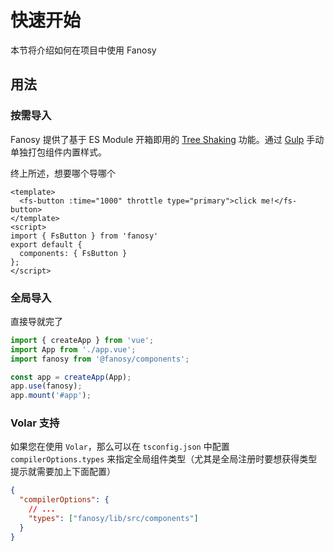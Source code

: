 # 快速开始

本节将介绍如何在项目中使用 Fanosy

## 用法

### 按需导入

Fanosy 提供了基于 ES Module 开箱即用的 [Tree Shaking](https://webpack.js.org/guides/tree-shaking/) 功能。通过 [Gulp](https://gulpjs.com/) 手动单独打包组件内置样式。

终上所述，想要哪个导哪个

```vue
<template>
  <fs-button :time="1000" throttle type="primary">click me!</fs-button>
</template>
<script>
import { FsButton } from 'fanosy'
export default {
  components: { FsButton }
};
</script>
```

### 全局导入

直接导就完了

```typescript
import { createApp } from 'vue';
import App from './app.vue';
import fanosy from '@fanosy/components';

const app = createApp(App);
app.use(fanosy);
app.mount('#app');
```


### Volar 支持

如果您在使用 `Volar`，那么可以在 `tsconfig.json` 中配置 `compilerOptions.types` 来指定全局组件类型（尤其是全局注册时要想获得类型提示就需要加上下面配置）

```json
{
  "compilerOptions": {
    // ...
    "types": ["fanosy/lib/src/components"]
  }
}
```
